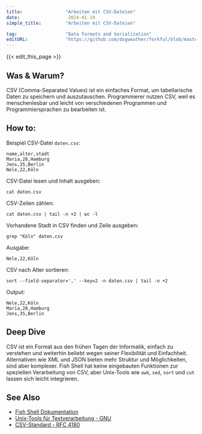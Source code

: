 ```yaml
---
title:                "Arbeiten mit CSV-Dateien"
date:                  2024-01-19
simple_title:         "Arbeiten mit CSV-Dateien"

tag:                  "Data Formats and Serialization"
editURL:              "https://github.com/dogweather/forkful/blob/master/content/de/fish-shell/working-with-csv.md"
---
```


{{< edit_this_page >}}

## Was & Warum?
CSV (Comma-Separated Values) ist ein einfaches Format, um tabellarische Daten zu speichern und auszutauschen. Programmierer nutzen CSV, weil es menschenlesbar und leicht von verschiedenen Programmen und Programmiersprachen zu bearbeiten ist.

## How to:
Beispiel CSV-Datei `daten.csv`:
```
name,alter,stadt
Maria,28,Hamburg
Jens,35,Berlin
Nele,22,Köln
```

CSV-Datei lesen und Inhalt ausgeben:
```Fish Shell
cat daten.csv
```

CSV-Zeilen zählen:
```Fish Shell
cat daten.csv | tail -n +2 | wc -l
```

Vorhandene Stadt in CSV finden und Zeile ausgeben:
```Fish Shell
grep "Köln" daten.csv
```

Ausgabe:
```
Nele,22,Köln
```

CSV nach Alter sortieren:
```Fish Shell
sort --field-separator=',' --key=2 -n daten.csv | tail -n +2
```

Output:
```
Nele,22,Köln
Maria,28,Hamburg
Jens,35,Berlin
```

## Deep Dive
CSV ist ein Format aus den frühen Tagen der Informatik, einfach zu verstehen und weiterhin beliebt wegen seiner Flexibilität und Einfachheit. Alternativen wie XML und JSON bieten mehr Struktur und Möglichkeiten, sind aber komplexer. Fish Shell hat keine eingebauten Funktionen zur speziellen Verarbeitung von CSV, aber Unix-Tools wie `awk`, `sed`, `sort` und `cut` lassen sich leicht integrieren.

## See Also
- [Fish Shell Dokumentation](https://fishshell.com/docs/current/index.html)
- [Unix-Tools für Textverarbeitung - GNU](https://www.gnu.org/software/coreutils/manual/coreutils.html)
- [CSV-Standard - RFC 4180](https://tools.ietf.org/html/rfc4180)
